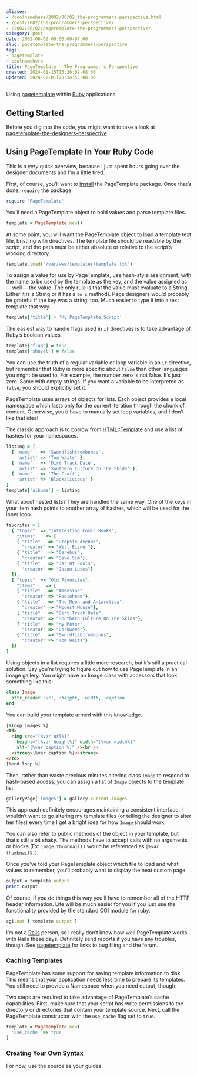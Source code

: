 ```yaml
---
aliases:
- /coolnamehere/2002/06/02_the-programmers-perspective.html
- /post/2002/the-programmers-perspective/
- /2002/06/02/pagetemplate-the-programmers-perspective/
category: post
date: 2002-06-02 00:00:00-07:00
slug: pagetemplate-the-programmers-perspective
tags:
- pagetemplate
- coolnamehere
title: PageTemplate - The Programmer's Perspective
created: 2024-01-15T15:26:02-08:00
updated: 2024-02-01T20:34:55-08:00
---
```


Using [pagetemplate](pagetemplate.md) within [Ruby](../../../card/Ruby.md) applications.

## Getting Started

Before you dig into the code, you might want to take a look at  [pagetemplate-the-designers-perspective](pagetemplate-the-designers-perspective.md)

## Using PageTemplate In Your Ruby Code

This is a *very* quick overview, because I just spent hours going over the designer documents and I’m a little tired.

First, of course, you’ll want to [install](../07/pagetemplate-getting-it.md) the PageTemplate package. Once that’s done, `require` the package.

````ruby
require 'PageTemplate'
````

You’ll need a PageTemplate object to hold values and parse template files.

````ruby
template = PageTemplate.new()
````

At some point, you will want the PageTemplate object to load a template text file, bristling with directives. The template file should be readable by the script, and the path must be either absolute or relative to the script’s working directory.

````ruby
template.load('/var/www/templates/template.txt')
````

To assign a value for use by PageTemplate, use hash-style assignment, with the name to be used by the template as the key, and the value assigned as — well — the value. The only rule is that the value must evaluate to a String. Either it *is* a String or it has a `to_s` method). Page designers would probably be grateful if the key was a string, too. Much easier to type it into a text template that way.

````ruby
template['title'] = 'My PageTemplate Script'
````

The easiest way to handle flags used in `if` directives is to take advantage of Ruby’s boolean values.

````ruby
template['flag'] = true
template['shovel'] = false
````

You can use the truth of a regular variable or loop variable in an `if` directive, but remember that Ruby is more specific about `false` than other languages you might be used to. For example, the number zero is not false. It’s just zero. Same with empty strings. If you want a variable to be interpreted as `false`, you should explicitly set it.

PageTemplate uses arrays of objects for lists. Each object provides a local namespace which lasts only for the current iteration through the chunk of content. Otherwise, you’d have to manually set loop variables, and I don’t like that idea!

The classic approach is to borrow from [HTML::Template](http://html-template.sourceforge.net/) and use a list of hashes for your namespaces.

````ruby
listing = [
  { 'name'   => 'Swordfishtrombones',
    'artist' => 'Tom Waits' },
  { 'name'   => 'Dirt Track Date',
    'artist' => 'Southern Culture On The Skids' },
  { 'name'   => 'The Craft',
    'artist' => 'Blackalicious' }
]
template['albums'] = listing
````

What about nested lists? They are handled the same way. One of the keys in your item hash points to another array of hashes, which will be used for the inner loop.

````ruby
favorites = [
  { "topic"  => "Interesting Comic Books",
    "items"    => [
    { "title"   => "Dropsie Avenue",
      "creator" => "Will Eisner"},
    { "title"   => "Cerebus",
      "creator" => "Dave Sim"},
    { "title"   => "Jar Of Fools",
      "creator" => "Jason Lutes"}
  ]},
  { "topic"  => "Old Favorites",
    "items"    => [
    { "title"   => "Amnesiac",
      "creator" => "Radiohead"},
    { "title"   => "The Moon and Antarctica",
      "creator" => "Modest Mouse"},
    { "title"   => "Dirt Track Date",
      "creator" => "Southern Culture On The Skids"},
    { "title"   => "My Motor",
      "creator" => "Dorkweed"},
    { "title"   => "Swordfishtrombones",
      "creator" => "Tom Waits"}
  ]}
]
````

Using objects in a list requires a little more research, but it’s still a practical solution. Say you’re trying to figure out how to use PageTemplate in an image gallery. You might have an Image class with accessors that look something like this:

````ruby
class Image
  attr_reader :url, :height, :width, :caption
end
````

You can build your template armed with this knowledge.

````html
[%loop images %]
<td>
  <img src="[%var url%]"
    height="[%var height%]" width="[%var width%]"
    alt="[%var caption %]" /><br />
  <strong>[%var caption %]</strong>
</td>
[%end loop %]
````

Then, rather than waste precious minutes altering class `Image` to respond to hash-based access, you can assign a list of `Image` objects to the template list.

````ruby
galleryPage['images'] = gallery.current.images
````

This approach definitely encourages maintaining a consistent interface. I wouldn’t want to go altering my template files (or telling the designer to alter her files) every time I get a bright idea for how `Image` should work.

You can also refer to public methods of the object in your template, but that’s still a bit shaky. The methods have to accept calls with no arguments or blocks (Ex: `image.thumbnail()` would be referenced as `[%var thumbnail%]`).

Once you’ve told your PageTemplate object which file to load and what values to remember, you’ll probably want to display the neat custom page.

````ruby
output = template.output
print output
````

Of course, if you do things this way you’ll have to remember all of the HTTP header information. Life will be much easier for you if you just use the functionality provided by the standard CGI module for ruby.

````ruby
cgi.out { template.output }
````

I’m not a [Rails](http://rubyonrails.com/) person, so I really don’t know how well PageTemplate works with Rails these days. Definitely send reports if you have any troubles, though. See [pagetemplate](pagetemplate.md) for links to bug filing and the forum.

### Caching Templates

PageTemplate has some support for saving template information to disk. This means that your application needs less time to prepare its templates. You still need to provide a Namespace when you need output, though.

Two steps are required to take advantage of PageTemplate’s cache capabilities. First, make sure that your script has write permissions to the directory or directories that contain your template source. Next, call the PageTemplate constructor with the `use_cache` flag set to `true`.

````ruby
template = PageTemplate.new(
  'use_cache' => true
)
````

### Creating Your Own Syntax

For now, use the source as your guides.
